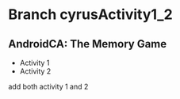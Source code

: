 # Branch cyrusActivity1_2

## AndroidCA: The Memory Game
- Activity 1
- Activity 2

add both activity 1 and 2
